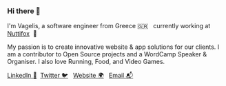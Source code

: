 ### Hi there 👋

I'm Vagelis, a software engineer from Greece :greece: &nbsp; currently working at [Nuttifox](https://nuttifox.com)&nbsp; 🦊

My passion is to create innovative website & app solutions for our clients. 
I am a contributor to Open Source projects and a WordCamp Speaker & Organiser.
I also love Running, Food, and Video Games. 


[LinkedIn 💼](https://www.linkedin.com/in/vagelisp/)&nbsp; [Twitter 🐦](https://twitter.com/vagpapdev) &nbsp; [Website 🌍](https://vagelis.dev) &nbsp; [Email 📬](mailto:hello@vagelis.dev)
